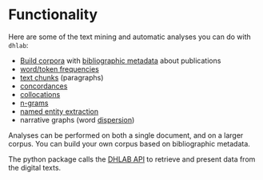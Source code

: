 
# Functionality

<!-- start docs-functionality -->

Here are some of the text mining and automatic analyses you can do with `dhlab`:

- [Build corpora](./docs_example_use.md) with [bibliographic metadata](https://github.com/NationalLibraryOfNorway/DHLAB/blob/main/dhlab/text/corpus.py#L8) about publications
- [word/token frequencies](https://github.com/NationalLibraryOfNorway/DHLAB/blob/main/dhlab/text/conc_coll.py)
- [text chunks](https://github.com/NationalLibraryOfNorway/DHLAB/blob/main/dhlab/text/chunking.py) (paragraphs)
- [concordances](https://github.com/NationalLibraryOfNorway/DHLAB/blob/main/dhlab/text/conc_coll.py)
- [collocations](https://github.com/NationalLibraryOfNorway/DHLAB/blob/main/dhlab/text/conc_coll.py)
- [n-grams](https://github.com/NationalLibraryOfNorway/DHLAB/blob/main/dhlab/ngram/ngram.py)
- [named entity extraction](https://github.com/NationalLibraryOfNorway/DHLAB/blob/main/dhlab/text/parse.py)
- narrative graphs (word [dispersion](https://github.com/NationalLibraryOfNorway/DHLAB/blob/main/dhlab/text/dispersion.py))

Analyses can be performed on both a single document, and on a larger corpus.
You can build your own corpus based on bibliographic metadata.

The python package calls the [DHLAB API](https://api.nb.no/dhlab/) to retrieve and present data from the digital texts.

<!-- end docs-functionality -->
